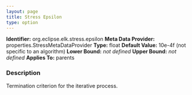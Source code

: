 ```yaml
---
layout: page
title: Stress Epsilon
type: option
---
```


**Identifier:** org.eclipse.elk.stress.epsilon
**Meta Data Provider:** properties.StressMetaDataProvider
**Type:** float
**Default Value:**  10e-4f  (not specific to an algorithm)
**Lower Bound:** *not defined*
**Upper Bound:** *not defined*
**Applies To:** parents

### Description
Termination criterion for the iterative process.


